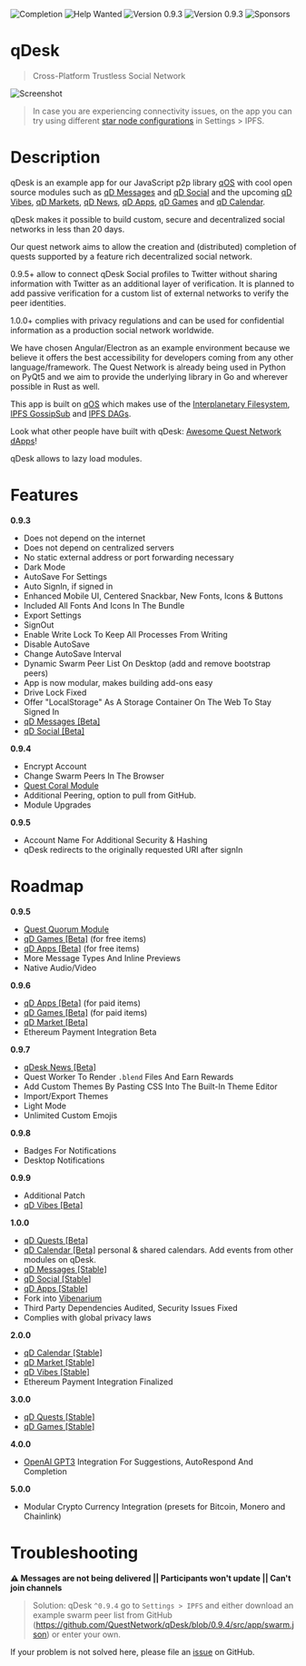 ![Completion](https://img.shields.io/badge/completion-21%25-orange) ![Help Wanted](https://img.shields.io/badge/%20-help--wanted-%23159818) ![Version 0.9.3](https://img.shields.io/badge/stable-v0.9.4-green) ![Version 0.9.3](https://img.shields.io/badge/dev-v0.9.5-blue) ![Sponsors](https://img.shields.io/badge/sponsors-1-orange)

# qDesk
> Cross-Platform Trustless Social Network

![Screenshot](https://github.com/QuestNetwork/qd-messages-ts/raw/0.9.3/doc/images/0.9.3.png?raw=true)

>In case you are experiencing connectivity issues, on the app you can try using different [star node configurations](#troubleshooting) in Settings > IPFS.

# Description
qDesk is an example app for our JavaScript p2p library [qOS](quest-os-js) with cool open source modules such as [qD Messages](qd-messages-ts) and [qD Social](qd-social-ts) and the upcoming  [qD Vibes](qd-vibes-ts), [qD Markets](qd-market-ts), [qD News](qd-news-ts), [qD Apps](qd-apps-ts), [qD Games](qd-games-ts) and [qD Calendar](qd-calendar-ts).

qDesk makes it possible to build custom, secure and decentralized social networks in less than 20 days.

Our quest network aims to allow the creation and (distributed) completion of quests supported by a feature rich decentralized social network.

0.9.5+ allow to connect qDesk Social profiles to Twitter without sharing information with Twitter as an additional layer of verification. It is planned to add passive verification for a custom list of external networks to verify the peer identities.

1.0.0+ complies with privacy regulations and can be used for confidential information as a production social network worldwide. 

We have chosen Angular/Electron as an example environment because we believe it offers the best accessibility for developers coming from any other language/framework. The Quest Network is already being used in Python on PyQt5 and we aim to provide the underlying library in Go and wherever possible in Rust as well.

This app is built on [qOS](quest-os-js) which makes use of the [Interplanetary Filesystem](https://ipfs.io), [IPFS GossipSub](https://blog.ipfs.io/2020-05-20-gossipsub-v1.1/) and [IPFS DAGs](https://docs.ipfs.io/concepts/merkle-dag/).

Look what other people have built with qDesk: [Awesome Quest Network dApps](https://github.com/QuestNetwork/awesome/blob/master/README.md)!

qDesk allows to lazy load modules.

# Features

**0.9.3**
- Does not depend on the internet
- Does not depend on centralized servers
- No static external address or port forwarding necessary
- Dark Mode
- AutoSave For Settings
- Auto SignIn, if signed in
- Enhanced Mobile UI, Centered Snackbar, New Fonts, Icons & Buttons
- Included All Fonts And Icons In The Bundle
- Export Settings
- SignOut
- Enable Write Lock To Keep All Processes From Writing
- Disable AutoSave
- Change AutoSave Interval
- Dynamic Swarm Peer List On Desktop (add and remove bootstrap peers)
- App is now modular, makes building add-ons easy
- Drive Lock Fixed
- Offer "LocalStorage" As A Storage Container On The Web To Stay Signed In
- [qD Messages \[Beta\]](qd-messages-ts)
- [qD Social \[Beta\]](qd-social-js)

**0.9.4**
- Encrypt Account
- Change Swarm Peers In The Browser
- [Quest Coral Module](quest-coral-js)
- Additional Peering, option to pull from GitHub.
- Module Upgrades

**0.9.5**
- Account Name For Additional Security & Hashing
- qDesk redirects to the originally requested URI after signIn

# Roadmap

**0.9.5**
- [Quest Quorum Module](quest-quorum-js)
- [qD Games \[Beta\]](qd-games-ts) (for free items)
- [qD Apps \[Beta\]](qd-apps-ts) (for free items)
- More Message Types And Inline Previews
- Native Audio/Video

**0.9.6**
- [qD Apps \[Beta\]](qd-apps-ts) (for paid items)
- [qD Games \[Beta\]](qd-games-ts) (for paid items)
- [qD Market \[Beta\]](qd-market-ts)
- Ethereum Payment Integration Beta

**0.9.7**
- [qDesk News \[Beta\]](qd-news-ts)
- Quest Worker To Render `.blend` Files And Earn Rewards
- Add Custom Themes By Pasting CSS Into The Built-In Theme Editor
- Import/Export Themes
- Light Mode
- Unlimited Custom Emojis

**0.9.8**
- Badges For Notifications
- Desktop Notifications

**0.9.9**
- Additional Patch
- [qD Vibes \[Beta\]](qd-vibes-ts) 

**1.0.0**
- [qD Quests \[Beta\]](qd-quest-ts)
- [qD Calendar \[Beta\]](qd-calendar-ts) personal & shared calendars. Add events from other modules on qDesk.
- [qD Messages \[Stable\]](qd-messages-ts)
- [qD Social \[Stable\]](qd-social-js)
- [qD Apps \[Stable\]](qd-apps-ts)
- Fork into [Vibenarium](https://github.com/Vibenarium/vibenarium-platform)
- Third Party Dependencies Audited, Security Issues Fixed
- Complies with global privacy laws

**2.0.0**
- [qD Calendar \[Stable\]](qd-calendar-ts)
- [qD Market \[Stable\]](qd-market-ts)
- [qD Vibes \[Stable\]](qd-vibes-ts) 
- Ethereum Payment Integration Finalized

**3.0.0**
- [qD Quests \[Stable\]](qd-quest-ts)
- [qD Games \[Stable\]](qd-games-ts)

**4.0.0**
- [OpenAI GPT3](https://en.wikipedia.org/wiki/GPT-3) Integration For Suggestions, AutoRespond And Completion

**5.0.0**
- Modular Crypto Currency Integration (presets for Bitcoin, Monero and Chainlink)


# Troubleshooting
**:warning: Messages are not being delivered || Participants won't update || Can't join channels**<br>
>Solution: qDesk ``^0.9.4`` go to ``Settings > IPFS`` and either download an example swarm peer list from GitHub (https://github.com/QuestNetwork/qDesk/blob/0.9.4/src/app/swarm.json) or enter your own.

If your problem is not solved here, please file an [issue](https://github.com/QuestNetwork/qDesk/issues/new) on GitHub.

